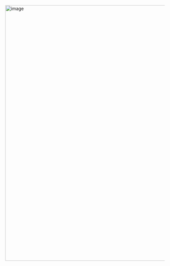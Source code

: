 <img width="1440" height="807" alt="image" src="https://github.com/user-attachments/assets/a30dac5f-df2e-4961-9caa-eb60e5667a70" />


